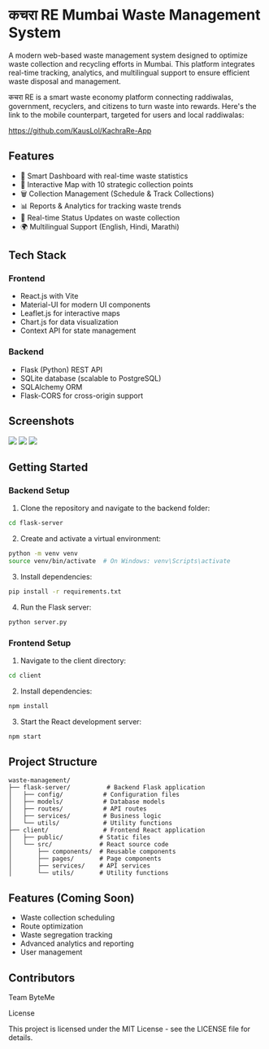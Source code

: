 # कचरा RE Mumbai Waste Management System

A modern web-based waste management system designed to optimize waste collection and recycling efforts in Mumbai. This platform integrates real-time tracking, analytics, and multilingual support to ensure efficient waste disposal and management.

कचरा RE is a smart waste economy platform connecting raddiwalas, government, recyclers, and citizens to turn waste into rewards. Here's the link to the mobile counterpart, targeted for users and local raddiwalas:

https://github.com/KausLol/KachraRe-App

## Features

- 🎨 Smart Dashboard with real-time waste statistics
- 📍 Interactive Map with 10 strategic collection points
- 🗑 Collection Management (Schedule & Track Collections)
- 📊 Reports & Analytics for tracking waste trends
- 🔄 Real-time Status Updates on waste collection
- 🌍 Multilingual Support (English, Hindi, Marathi)

## Tech Stack

### Frontend

- React.js with Vite
- Material-UI for modern UI components
- Leaflet.js for interactive maps
- Chart.js for data visualization
- Context API for state management

### Backend

- Flask (Python) REST API
- SQLite database (scalable to PostgreSQL)
- SQLAlchemy ORM
- Flask-CORS for cross-origin support

## Screenshots

<img src="https://i.imgur.com/54XTjSP.png">
<img src="https://i.imgur.com/B0uyv5y.png">
<img src="https://i.imgur.com/H9gWCmT.png">


## Getting Started

### Backend Setup

1. Clone the repository and navigate to the backend folder:
```bash
cd flask-server
```

2. Create and activate a virtual environment:
```bash
python -m venv venv
source venv/bin/activate  # On Windows: venv\Scripts\activate
```

3. Install dependencies:
```bash
pip install -r requirements.txt
```

4. Run the Flask server:
```bash
python server.py
```

### Frontend Setup

1. Navigate to the client directory:
```bash
cd client
```

2. Install dependencies:
```bash
npm install
```

3. Start the React development server:
```bash
npm start
```

## Project Structure

```
waste-management/
├── flask-server/          # Backend Flask application
│   ├── config/           # Configuration files
│   ├── models/           # Database models
│   ├── routes/           # API routes
│   ├── services/         # Business logic
│   └── utils/            # Utility functions
├── client/               # Frontend React application
│   ├── public/          # Static files
│   └── src/             # React source code
│       ├── components/  # Reusable components
│       ├── pages/       # Page components
│       ├── services/    # API services
│       └── utils/       # Utility functions
```

## Features (Coming Soon)

- Waste collection scheduling
- Route optimization
- Waste segregation tracking
- Advanced analytics and reporting
- User management


## Contributors
Team ByteMe

License

This project is licensed under the MIT License - see the LICENSE file for details.
